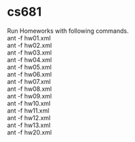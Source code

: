 # cs681
Run Homeworks with following commands. </br>
ant -f hw01.xml </br>
ant -f hw02.xml </br>
ant -f hw03.xml </br>
ant -f hw04.xml </br>
ant -f hw05.xml </br>
ant -f hw06.xml </br>
ant -f hw07.xml </br>
ant -f hw08.xml </br>
ant -f hw09.xml </br>
ant -f hw10.xml </br>
ant -f hw11.xml </br>
ant -f hw12.xml </br>
ant -f hw13.xml </br>
ant -f hw20.xml </br>